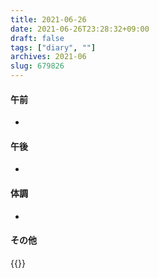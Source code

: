 ```yaml
---
title: 2021-06-26
date: 2021-06-26T23:28:32+09:00
draft: false
tags: ["diary", ""]
archives: 2021-06
slug: 679826
---
```

#### 午前
- 
#### 午後
- 
#### 体調
- 
#### その他
{{<flickr href= "193320954@N03/51271803976" thumbnail= "31337/51271803976_07c52fa4d9_w.jpg" title="PLAにインサートナットを熱圧入" width="225" height="400">}}